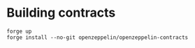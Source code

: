 

# Building contracts

```shell
forge up
forge install --no-git openzeppelin/openzeppelin-contracts               
```